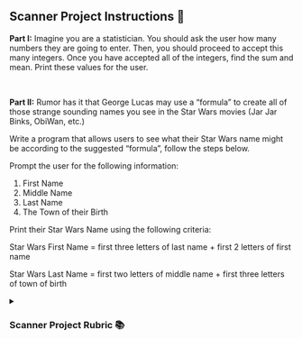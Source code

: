 <!DOCTYPE html>
<html>
<head>
  <style>
    .left {
      text-align: left;
    }
  </style>
</head>
<body>
  
<h2>Scanner Project Instructions 📝</h2>

<p><b>Part I:</b> Imagine you are a statistician. You should ask the user how many numbers they are going to enter. Then, you should proceed to accept this many integers. Once you have accepted all of the integers, find the sum and mean. Print these values for the user.</p>

<br>

<p><b>Part II:</b> Rumor has it that George Lucas may use a “formula” to create all of those strange sounding
names you see in the Star Wars movies (Jar Jar Binks, ObiWan, etc.)</p>

<p>Write a program that allows users to see what their Star Wars name might be according to the
suggested “formula”, follow the steps below.</p>

<p>Prompt the user for the following information:</p>
<ol type="1">
  <li>First Name</li>
  <li>Middle Name</li>
  <li>Last Name</li>
  <li>The Town of their Birth</li>
</ol>
<p>Print their Star Wars Name using the following criteria:</p>
  <p>Star Wars First Name = first three letters of last name + first 2 letters of first name</p>
<p>Star Wars Last Name = first two letters of middle name + first three letters of town of birth</p>

<details>
  <summary><h3>Scanner Project Rubric 📚</h3></summary>
    <table style="width:70%">
      <tr>
        <th class="left"; colspan="2"><b>Scanner Basics</th>
      </tr>
      <tr>
        <td>1) import is correct</td>
        <td>_____ / 1</td>
      </tr>
      <tr>
        <th colspan="2"><b>Part I: Statistics Program</th>
      </tr>
      <tr>
        <td>1) Prompts user for input</td>
        <td>_____ / 1</td>
      </tr>
      <tr>
        <td>2) Correctly accepts user input for number of values</td>
        <td>_____ / 1</td>
      </tr>
      <tr>
        <td>3) Loops to accept the appropriate number of values based on criteria #2</td>
        <td>_____ / 1</td>
      </tr>
      <tr>
        <td>4) Prompts user for input values and correctly accepts those values</td>
        <td>_____ / 1</td>
      </tr>
      <tr>
        <td>5) Uses input to correctly calculate sums</td>
        <td>_____ / 1</td>
      </tr>
      <tr>
        <td>6) Uses input to correctly calculate average</td>
        <td>_____ / 1</td>
      </tr>
      <tr>
        <th colspan="2"><b>Part II: Star Wars Name Program</th>
      </tr>
      <tr>
        <td>1) Prompts user for input</td>
        <td>_____ / 1</td>
      </tr>
      <tr>
        <td>2) Correctly accepts user input for number of values</td>
        <td>_____ / 1</td>
      </tr>
      <tr>
        <td>3) Determines the user’s Star Wars name given the formula</td>
        <td>_____ / 1</td>
      </tr>
      <tr>
        <th style="height: 200px"; colspan="2"> </th>
      </tr>
    </table>
</details>

</body>
</html>
